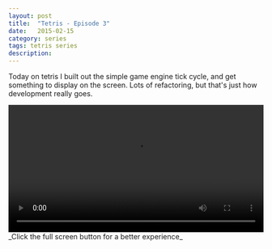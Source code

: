 ```yaml
---
layout: post
title:  "Tetris - Episode 3"
date:   2015-02-15
category: series
tags: tetris series
description: 
---
```


Today on tetris I built out the simple game engine tick cycle, and get something to display on the screen. Lots of refactoring, but that's just how development really goes.

<video style="width:100%;" controls>
	<source src="http://videos.quarrantine.com?name=tetris3.mp4" type="video/mp4">
</video>
_Click the full screen button for a better experience_
